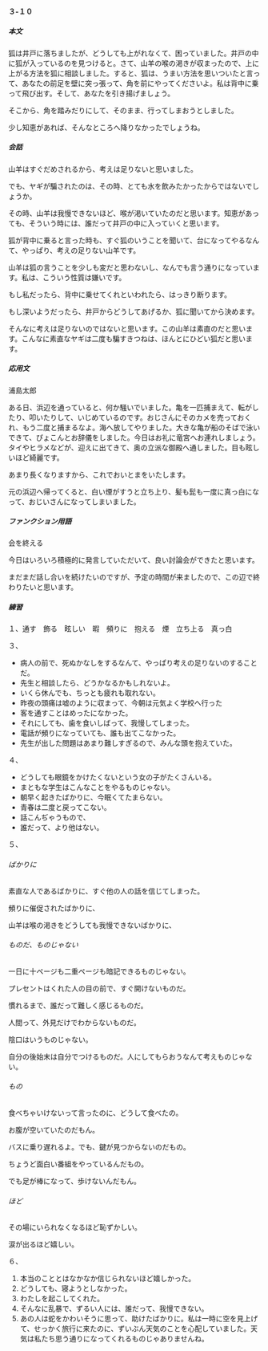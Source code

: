 #### ３-１０

##### 本文

狐は井戸に落ちましたが、どうしても上がれなくて、困っていました。井戸の中に狐が入っているのを見つけると。さて、山羊の喉の渇きが収まったので、上に上がる方法を狐に相談しました。すると、狐は、うまい方法を思いついたと言って、あなたの前足を壁に突っ張って、角を前にやってくださいよ。私は背中に乗って飛び出す。そして、あなたを引き揚げましょう。

そこから、角を踏みだりにして、そのまま、行ってしまおうとしました。

少し知恵があれば、そんなところへ降りなかったでしょうね。

##### 会話

山羊はすぐだめされるから、考えは足りないと思いました。

でも、ヤギが騙されたのは、その時、とても水を飲みたかったからではないでしょうか。

その時、山羊は我慢できないほど、喉が渇いていたのだと思います。知恵があっても、そういう時には、誰だって井戸の中に入っていくと思います。

狐が背中に乗ると言った時も、すぐ狐のいうことを聞いて、台になってやるなんて、やっぱり、考えの足りない山羊です。

山羊は狐の言うことを少しも変だと思わないし、なんでも言う通りになっています。私は、こういう性質は嫌いです。

もし私だったら、背中に乗せてくれといわれたら、はっきり断ります。

もし深いようだったら、井戸からどうしてあげるか、狐に聞いてから決めます。

そんなに考えは足りないのではないと思います。この山羊は素直のだと思います。こんなに素直なヤギは二度も騙すきつねは、ほんとにひどい狐だと思います。

##### 応用文

浦島太郎

ある日、浜辺を通っていると、何か騒いでいました。亀を一匹捕まえて、転がしたり、叩いたりして、いじめているのです。おじさんにそのカメを売っておくれ、もう二度と捕まるなよ。海へ放してやりました。大きな亀が船のそばで泳いできて、ぴょこんとお辞儀をしました。今日はお礼に竜宮へお連れしましょう。タイやヒラメなどが、迎えに出てきて、奥の立派な御殿へ通しました。目も眩しいほど綺麗です。

あまり長くなりますから、これでおいとまをいたします。

元の浜辺へ帰ってくると、白い煙がすうと立ち上り、髪も髭も一度に真っ白になって、おじいさんになってしまいました。

##### ファンクション用語

会を終える

今日はいろいろ積極的に発言していただいて、良い討論会ができたと思います。

まだまだ話し合いを続けたいのですが、予定の時間が来ましたので、この辺で終わりたいと思います。

##### 練習

１、通す　飾る　眩しい　暇　頻りに　抱える　煙　立ち上る　真っ白　

３、

- 病人の前で、死ぬかなしをするなんて、やっぱり考えの足りないのすることだ。
- 先生と相談したら、どうかなるかもしれないよ。
- いくら休んでも、ちっとも疲れも取れない。
- 昨夜の頭痛は嘘のように収まって、今朝は元気よく学校へ行った
- 客を通すことはめったになかった。
- それにしても、歯を食いしばって、我慢してしまった。
- 電話が頻りになっていても、誰も出てこなかった。
- 先生が出した問題はあまり難しすぎるので、みんな頭を抱えていた。

４、

- どうしても眼鏡をかけたくないという女の子がたくさんいる。
- まともな学生はこんなことをやるものじゃない。
- 朝早く起きたばかりに、今眠くてたまらない。
- 青春は二度と戻ってこない。
- 話こんぢゃうもので、
- 誰だって、より他はない。

５、

###### ばかりに

素直な人であるばかりに、すぐ他の人の話を信じてしまった。

頻りに催促されたばかりに、

山羊は喉の渇きをどうしても我慢できないばかりに、

###### ものだ、ものじゃない

一日に十ページも二重ページも暗記できるものじゃない。

プレセントはくれた人の目の前で、すぐ開けないものだ。

慣れるまで、誰だって難しく感じるものだ。

人間って、外見だけでわからないものだ。

陰口はいうものじゃない。

自分の後始末は自分でつけるものだ。人にしてもらおうなんて考えものじゃない。

###### もの

食べちゃいけないって言ったのに、どうして食べたの。

お腹が空いていたのだもん。

バスに乗り遅れるよ。でも、鍵が見つからないのだもの。

ちょうど面白い番組をやっているんだもの。

でも足が棒になって、歩けないんだもん。

###### ほど

その場にいられなくなるほど恥ずかしい。

涙が出るほど嬉しい。

６、

1. 本当のこととはなかなか信じられないほど嬉しかった。
2. どうしても、寝ようとしなかった。
3. わたしを起こしてくれた。
4. そんなに乱暴で、ずるい人には、誰だって、我慢できない。
5. あの人は蛇をかわいそうに思って、助けたばかりに。私は一時に空を見上げて、せっかく旅行に来たのに、ずいぶん天気のことを心配していました。天気は私たち思う通りになってくれるものじゃありませんね。